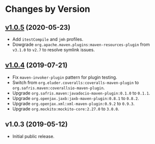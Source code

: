 # Changes by Version

## [v1.0.5](https://github.com/openjax/root/compare/5983e42306d93274eb9549a00f978f86fed20b6b..HEAD) (2020-05-23)
* Add `itestCompile` and `jmh` profiles.
* Dowgrade `org.apache.maven.plugins:maven-resources-plugin` from `v3.1.0` to `v2.7` to resolve symlink issues.

## [v1.0.4](https://github.com/openjax/root/compare/36514801954ffee27a56fdf9722cda0b4036db24..5983e42306d93274eb9549a00f978f86fed20b6b) (2019-07-21)
* Fix `maven-invoker-plugin` pattern for plugin testing.
* Switch from `org.eluder.coveralls:coveralls-maven-plugin` to `org.safris.maven:coverallsio-maven-plugin`.
* Upgrade `org.safris.maven:javadocio-maven-plugin:0.1.0` to `0.1.1`.
* Upgrade `org.openjax.jaxb:jaxb-maven-plugin:0.8.1` to `0.8.2`.
* Upgrade `org.openjax.xml:xml-maven-plugin:0.9.2` to `0.9.3`.
* Upgrade `org.mockito:mockito-core:2.27.0` to `3.0.0`.

## v1.0.3 (2019-05-12)
* Initial public release.